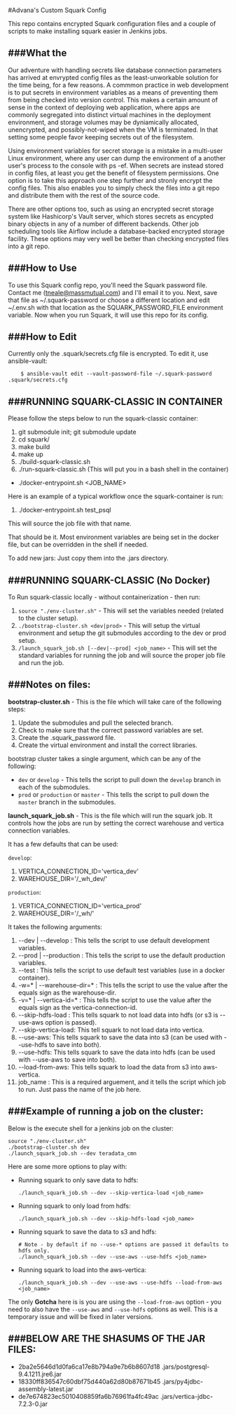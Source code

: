 #Advana's Custom Squark Config

This repo contains encrypted Squark configuration files and a couple of scripts to make installing squark easier in Jenkins jobs. 

###What the
---

Our adventure with handling secrets like database connection parameters has arrived at envrypted config files as the least-unworkable solution for the time being, for a few reasons. A commmon practice in web development is to put secrets in environment variables as a means of preventing them from being checked into version control. This makes a certain amount of sense in the context of deploying web application, where apps are commonly segregated into distinct virtual machines in the deployment environment, and storage volumes may be dyniamically allocated, unencrypted, and possibly-not-wiped when the VM is terminated. In that setting some people favor keeping secrets out of the filesystem. 

Using environment variables for secret storage is a mistake in a multi-user Linux environment, where any user can dump the environment of a another user's process to the console with ps -ef. When secrets are instead stored in config files, at least you get the benefit of filesystem permissions. One option is to take this approach one step further and stronly encrypt the config files. This also enables you to simply check the files into a git repo and distribute them with the rest of the source code. 

There are other options too, such as using an encrypted secret storage system like Hashicorp's Vault server, which stores secrets as encypted binary objects in any of a number of different backends. Other job scheduling tools like Airflow include a database-backed encrypted storage facility. These options may very well be better than checking encrypted files into a git repo.  

###How to Use
---

To use this Squark config repo, you'll need the Squark password file. Contact me (tneale@massmutual.com) and I'll email it to you. Next, save that file as ~/.squark-password or choose a different location and edit ~/.env.sh with that location as the SQUARK_PASSWORD_FILE environment variable. Now when you run Squark, it will use this repo for its config. 

###How to Edit
---

Currently only the .squark/secrets.cfg file is encrypted. To edit it, use ansible-vault:
```
    $ ansible-vault edit --vault-password-file ~/.squark-password .squark/secrets.cfg
```

###RUNNING SQUARK-CLASSIC IN CONTAINER 
---

Please follow the steps below to run the squark-classic container:

1. git submodule init; git submodule update
2. cd squark/
3. make build
4. make up
5. ./build-squark-classic.sh
6. ./run-squark-classic.sh  (This will put you in a bash shell in the container)
  * ./docker-entrypoint.sh <JOB_NAME>

Here is an example of a typical workflow once the squark-container is run:

1. ./docker-entrypoint.sh test_psql

This will source the job file with that name. 

That should be it. Most environment variables are being set in the docker file, but can be overridden in the shell if needed.

To add new jars: Just copy them into the .jars directory.

###RUNNING SQUARK-CLASSIC (No Docker)
---

To Run squark-classic locally - without containerization - then run:

1. `source "./env-cluster.sh"` - This will set the variables needed (related to the cluster setup).
2. `./bootstrap-cluster.sh <dev|prod>` - This will setup the virtual environment and setup the git submodules according to the dev or prod setup.
3. `/launch_squark_job.sh [--dev|--prod] <job_name>` - This will set the standard variables for running the job and will source the proper job file and run the job.

###Notes on files:
---
**bootstrap-cluster.sh** - This is the file which will take care of the following steps:

1. Update the submodules and pull the selected branch.
2. Check to make sure that the correct password variables are set.
3. Create the .squark_password file.
4. Create the virtual environment and install the correct libraries.

bootstrap cluster takes a single argument, which can be any of the following:

* `dev` or `develop` - This tells the script to pull down the `develop` branch in each of the submodules.
* `prod` or `production` or `master` - This tells the script to pull down the `master` branch in the submodules.

**launch_squark_job.sh** - This is the file which will run the squark job. It controls how the jobs are run by setting the correct warehouse and vertica connection variables.

It has a few defaults that can be used:

`develop`: 

1. VERTICA_CONNECTION_ID='vertica_dev'
2. WAREHOUSE_DIR='/_wh_dev/'

`production`:

1. VERTICA_CONNECTION_ID='vertica_prod'
2. WAREHOUSE_DIR='/_wh/'

It takes the following arguments:

1. --dev | --develop : This tells the script to use default development variables.
2. --prod | --production : This tells the script to use the default production variables.
3. --test : This tells the script to use default test variables (use in a docker container).
4. -w=* | --warehouse-dir=* : This tells the script to use the value after the equals sign as the warehouse-dir.
5. -v=* | --vertica-id=* : This tells the script to use the value after the equals sign as the vertica-connection-id.
6. --skip-hdfs-load : This tells squark to not load data into hdfs (or s3 is --use-aws option is passed).
7. --skip-vertica-load: This tell squark to not load data into vertica.
8. --use-aws: This tells squark to save the data into s3 (can be used with --use-hdfs to save into both).
9. --use-hdfs: This tells squark to save the data into hdfs (can be used with --use-aws to save into both).
10. --load-from-aws: This tells squark to load the data from s3 into aws-vertica.
11. job_name : This is a required arguement, and it tells the script which job to run. Just pass the name of the job here.

###Example of running a job on the cluster:
---

Below is the execute shell for a jenkins job on the cluster:
```
source "./env-cluster.sh"
./bootstrap-cluster.sh dev
./launch_squark_job.sh --dev teradata_cmn
```

Here are some more options to play with:
* Running squark to only save data to hdfs:
    ```
    ./launch_squark_job.sh --dev --skip-vertica-load <job_name>
    ```
* Running squark to only load from hdfs:
    ```
    ./launch_squark_job.sh --dev --skip-hdfs-load <job_name>
    ```
* Running squark to save the data to s3 and hdfs:
    ```
    # Note - by default if no --use-* options are passed it defaults to hdfs only.
    ./launch_squark_job.sh --dev --use-aws --use-hdfs <job_name>
    ```
* Running squark to load into the aws-vertica:
    ```
    ./launch_squark_job.sh --dev --use-aws --use-hdfs --load-from-aws <job_name>
    ```

The only **Gotcha** here is is you are using the `--load-from-aws` option - you need to also have the `--use-aws` and `--use-hdfs` options as well. This is a temporary issue and will be fixed in later versions.

###BELOW ARE THE SHASUMS OF THE JAR FILES:
---

* 2ba2e5646d1d0fa6ca17e8b794a9e7b6b8607d18  .jars/postgresql-9.4.1211.jre6.jar
* 18330ff836547c60dbf75d440a62d80b87671b45  .jars/py4jdbc-assembly-latest.jar
* de7e674823ec5010408859fa6b76961fa4fc49ac  .jars/vertica-jdbc-7.2.3-0.jar

